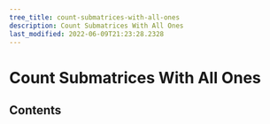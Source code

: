 ```yaml
---
tree_title: count-submatrices-with-all-ones
description: Count Submatrices With All Ones
last_modified: 2022-06-09T21:23:28.2328
---
```


# Count Submatrices With All Ones

## Contents
